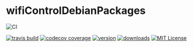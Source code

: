 # wifiControlDebianPackages

![CI](https://github.com/asifanwar007/wifiControlDebianPackages/workflows/CI/badge.svg)

[![travis build](https://img.shields.io/travis/creativedeveloper-net/npm-package-example.svg?style=flat-square)](https://travis-ci.org/creativedeveloper-net/npm-package-example)
[![codecov coverage](https://img.shields.io/codecov/c/github/creativedeveloper-net/npm-package-example.svg?style=flat-square)](https://codecov.io/github/creativedeveloper-net/npm-package-example)
[![version](https://img.shields.io/npm/v/npm-package-example.svg?style=flat-square)](http://npm.im/npm-package-example)
[![downloads](https://img.shields.io/npm/dm/npm-package-example.svg?style=flat-square)](http://npm-stat.com/charts.html?package=npm-package-example&from=2015-08-01)
[![MIT License](https://img.shields.io/npm/l/npm-package-example.svg?style=flat-square)](http://opensource.org/licenses/MIT)
